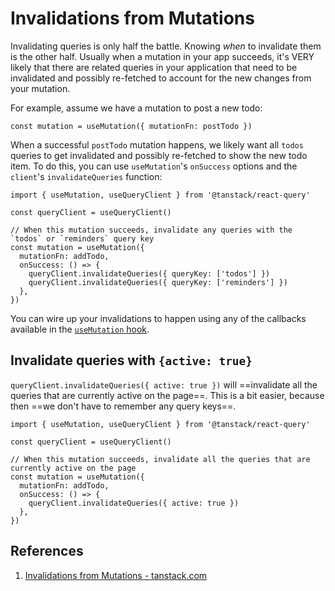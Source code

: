# Invalidations from Mutations

Invalidating queries is only half the battle. Knowing _when_ to invalidate them is the other half. Usually when a mutation in your app succeeds, it's VERY likely that there are related queries in your application that need to be invalidated and possibly re-fetched to account for the new changes from your mutation.

For example, assume we have a mutation to post a new todo:

```react
const mutation = useMutation({ mutationFn: postTodo })
```

When a successful `postTodo` mutation happens, we likely want all `todos` queries to get invalidated and possibly re-fetched to show the new todo item. To do this, you can use `useMutation`'s `onSuccess` options and the `client`'s `invalidateQueries` function:

```react
import { useMutation, useQueryClient } from '@tanstack/react-query'

const queryClient = useQueryClient()

// When this mutation succeeds, invalidate any queries with the `todos` or `reminders` query key
const mutation = useMutation({
  mutationFn: addTodo,
  onSuccess: () => {
    queryClient.invalidateQueries({ queryKey: ['todos'] })
    queryClient.invalidateQueries({ queryKey: ['reminders'] })
  },
})
```

You can wire up your invalidations to happen using any of the callbacks available in the [`useMutation` hook](https://tanstack.com/query/latest/docs/react/guides/mutations).

## Invalidate queries with `{active: true}`

`queryClient.invalidateQueries({ active: true })` will ==invalidate all the queries that are currently active on the page==. This is a bit easier, because then ==we don't have to remember any query keys==.

```react
import { useMutation, useQueryClient } from '@tanstack/react-query'

const queryClient = useQueryClient()

// When this mutation succeeds, invalidate all the queries that are currently active on the page
const mutation = useMutation({
  mutationFn: addTodo,
  onSuccess: () => {
    queryClient.invalidateQueries({ active: true })
  },
})
```

## References

1. [Invalidations from Mutations - tanstack.com](https://tanstack.com/query/latest/docs/react/guides/invalidations-from-mutations)